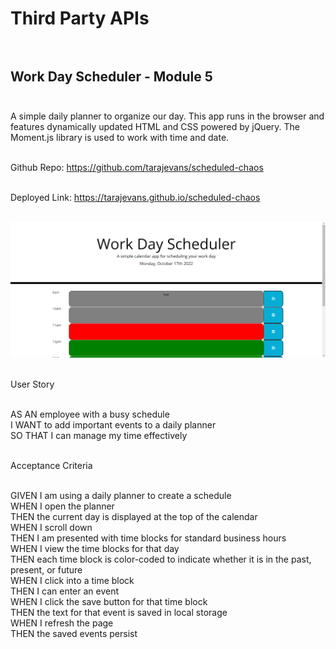 # Third Party APIs<br><br>

## Work Day Scheduler - Module 5<br><br>

A simple daily planner to organize our day. This app runs in the browser and features dynamically updated HTML and CSS powered by jQuery. The Moment.js library is used to work with time and date.<br><br>

Github Repo: https://github.com/tarajevans/scheduled-chaos<br><br>

Deployed Link: https://tarajevans.github.io/scheduled-chaos<br><br>

![](Screenshot.png)<br><br>

User Story<br><br>

AS AN employee with a busy schedule<br>
I WANT to add important events to a daily planner<br>
SO THAT I can manage my time effectively<br><br>

Acceptance Criteria<br><br>

GIVEN I am using a daily planner to create a schedule<br>
WHEN I open the planner<br>
THEN the current day is displayed at the top of the calendar<br>
WHEN I scroll down<br>
THEN I am presented with time blocks for standard business hours<br>
WHEN I view the time blocks for that day<br>
THEN each time block is color-coded to indicate whether it is in the past, present, or future<br>
WHEN I click into a time block<br>
THEN I can enter an event<br>
WHEN I click the save button for that time block<br>
THEN the text for that event is saved in local storage<br>
WHEN I refresh the page<br>
THEN the saved events persist<br>
